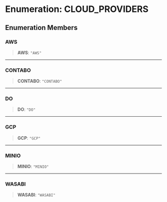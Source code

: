 # Enumeration: CLOUD\_PROVIDERS

## Enumeration Members

### AWS

> **AWS**: `"AWS"`

***

### CONTABO

> **CONTABO**: `"CONTABO"`

***

### DO

> **DO**: `"DO"`

***

### GCP

> **GCP**: `"GCP"`

***

### MINIO

> **MINIO**: `"MINIO"`

***

### WASABI

> **WASABI**: `"WASABI"`

